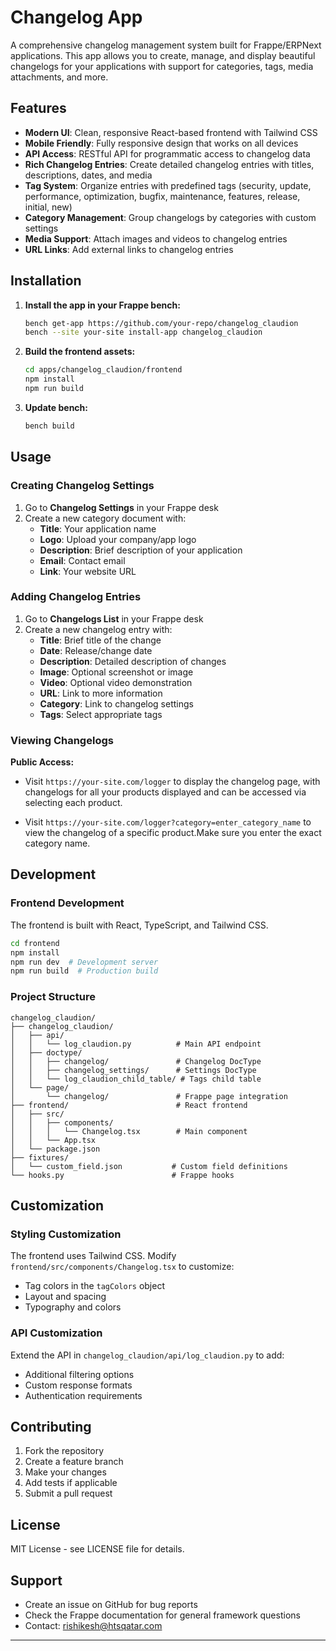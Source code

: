# Changelog App

A comprehensive changelog management system built for Frappe/ERPNext applications. This app allows you to create, manage, and display beautiful changelogs for your applications with support for categories, tags, media attachments, and more.

## Features

- **Modern UI**: Clean, responsive React-based frontend with Tailwind CSS
- **Mobile Friendly**: Fully responsive design that works on all devices
- **API Access**: RESTful API for programmatic access to changelog data
- **Rich Changelog Entries**: Create detailed changelog entries with titles, descriptions, dates, and media
- **Tag System**: Organize entries with predefined tags (security, update, performance, optimization, bugfix, maintenance, features, release, initial, new)
- **Category Management**: Group changelogs by categories with custom settings
- **Media Support**: Attach images and videos to changelog entries
- **URL Links**: Add external links to changelog entries

## Installation

1. **Install the app in your Frappe bench:**

   ```bash
   bench get-app https://github.com/your-repo/changelog_claudion
   bench --site your-site install-app changelog_claudion
   ```

2. **Build the frontend assets:**

   ```bash
   cd apps/changelog_claudion/frontend
   npm install
   npm run build
   ```

3. **Update bench:**
   ```bash
   bench build
   ```

## Usage

### Creating Changelog Settings

1. Go to **Changelog Settings** in your Frappe desk
2. Create a new category document with:
   - **Title**: Your application name
   - **Logo**: Upload your company/app logo
   - **Description**: Brief description of your application
   - **Email**: Contact email
   - **Link**: Your website URL

### Adding Changelog Entries

1. Go to **Changelogs List** in your Frappe desk
2. Create a new changelog entry with:
   - **Title**: Brief title of the change
   - **Date**: Release/change date
   - **Description**: Detailed description of changes
   - **Image**: Optional screenshot or image
   - **Video**: Optional video demonstration
   - **URL**: Link to more information
   - **Category**: Link to changelog settings
   - **Tags**: Select appropriate tags

### Viewing Changelogs

**Public Access:**
- Visit `https://your-site.com/logger` to display the changelog page, with changelogs for all your products displayed and can be accessed via selecting each product.

- Visit `https://your-site.com/logger?category=enter_category_name` to view the changelog of a specific product.Make sure you enter the exact category name.

## Development

### Frontend Development

The frontend is built with React, TypeScript, and Tailwind CSS.

```bash
cd frontend
npm install
npm run dev  # Development server
npm run build  # Production build
```

### Project Structure

```
changelog_claudion/
├── changelog_claudion/
│   ├── api/
│   │   └── log_claudion.py          # Main API endpoint
│   ├── doctype/
│   │   ├── changelog/               # Changelog DocType
│   │   ├── changelog_settings/      # Settings DocType
│   │   └── log_claudion_child_table/ # Tags child table
│   └── page/
│       └── changelog/               # Frappe page integration
├── frontend/                        # React frontend
│   ├── src/
│   │   ├── components/
│   │   │   └── Changelog.tsx        # Main component
│   │   └── App.tsx
│   └── package.json
├── fixtures/
│   └── custom_field.json           # Custom field definitions
└── hooks.py                        # Frappe hooks
```

## Customization

### Styling Customization

The frontend uses Tailwind CSS. Modify `frontend/src/components/Changelog.tsx` to customize:

- Tag colors in the `tagColors` object
- Layout and spacing
- Typography and colors

### API Customization

Extend the API in `changelog_claudion/api/log_claudion.py` to add:

- Additional filtering options
- Custom response formats
- Authentication requirements

## Contributing

1. Fork the repository
2. Create a feature branch
3. Make your changes
4. Add tests if applicable
5. Submit a pull request

## License

MIT License - see LICENSE file for details.

## Support

- Create an issue on GitHub for bug reports
- Check the Frappe documentation for general framework questions
- Contact: rishikesh@htsqatar.com

---
